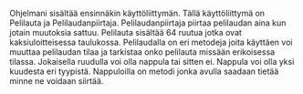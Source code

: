 Ohjelmani sisältää ensinnäkin käyttöliittymän. Tällä käyttöliittymä on Pelilauta ja Pelilaudanpiirtaja. Pelilaudanpiirtaja piirtaa pelilaudan aina kun jotain muutoksia sattuu. Pelilauta sisältää 64 ruutua jotka ovat kaksiuloitteisessa taulukossa. Pelilaudalla on eri metodeja joita käyttäen voi muuttaa pelilaudan tilaa ja tarkistaa onko pelilauta missään erikoisessa tilassa. Jokaisella ruudulla voi olla nappula tai sitten ei. Nappula voi olla yksi kuudesta eri tyypistä. Nappuloilla on metodi jonka avulla saadaan tietää minne ne voidaan siirtää.
